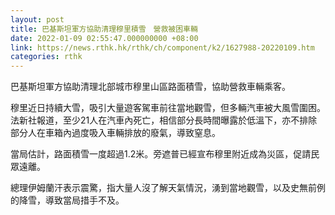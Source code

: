 ```yaml
---
layout: post
title: 巴基斯坦軍方協助清理穆里積雪　營救被困車輛
date: 2022-01-09 02:55:47.000000000 +08:00
link: https://news.rthk.hk/rthk/ch/component/k2/1627988-20220109.htm
categories: rthk
---
```


巴基斯坦軍方協助清理北部城市穆里山區路面積雪，協助營救車輛乘客。

穆里近日持續大雪，吸引大量遊客駕車前往當地觀雪，但多輛汽車被大風雪圍困。法新社報道，至少21人在汽車內死亡，相信部分長時間曝露於低溫下，亦不排除部分人在車箱內過度吸入車輛排放的廢氣，導致窒息。

當局估計，路面積雪一度超過1.2米。旁遮普已經宣布穆里附近成為災區，促請民眾遠離。

總理伊姆蘭汗表示震驚，指大量人沒了解天氣情況，湧到當地觀雪，以及史無前例的降雪，導致當局措手不及。
